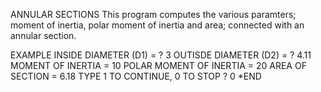 ANNULAR SECTIONS
This program computes the various paramters; moment of inertia, polar moment of inertia and area; connected 
with an annular section.


EXAMPLE
INSIDE DIAMETER (D1) =
?
3
OUTISDE DIAMETER (D2) = 
?
4.11
MOMENT OF INERTIA = 10
POLAR MOMENT OF INERTIA = 20
AREA OF SECTION = 6.18
TYPE 1 TO CONTINUE, 0 TO STOP
?
0
*END
